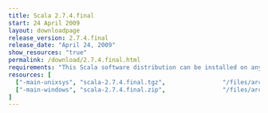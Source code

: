 ```yaml
---
title: Scala 2.7.4.final
start: 24 April 2009
layout: downloadpage
release_version: 2.7.4.final
release_date: "April 24, 2009"
show_resources: "true"
permalink: /download/2.7.4.final.html
requirements: "This Scala software distribution can be installed on any Unix-like or Windows system. It requires the Java runtime version 1.6 or later, which can be downloaded <a href='http://www.java.com/'>here</a>."
resources: [
  ["-main-unixsys", "scala-2.7.4.final.tgz",                "/files/archives/scala-2.7.4.final.tgz",                   "Max OS X, Unix, Cygwin",  "16 MB"],
  ["-main-windows", "scala-2.7.4.final.zip",                "/files/archives/scala-2.7.4.final.zip",                   "Windows",                 "16 MB"]
]
---
```




